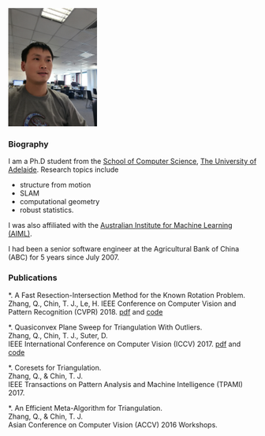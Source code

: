 <img src="selfie.jpg" width="180" />

### Biography

I am a Ph.D student from the [School of Computer Science](https://cs.adelaide.edu.au/), [The University of Adelaide](https://www.adelaide.edu.au/). Research topics include

* structure from motion
* SLAM
* computational geometry
* robust statistics.

I was also affiliated with the [Australian Institute for Machine Learning (AIML)](https://www.adelaide.edu.au/aiml/). 

I had been a senior software engineer at the Agricultural Bank of China (ABC) for 5 years since July 2007.



### Publications

*. A Fast Resection-Intersection Method for the Known Rotation Problem.  
  Zhang, Q., Chin, T. J., Le, H. 
  IEEE Conference on Computer Vision and Pattern Recognition (CVPR) 2018. [pdf](https://github.com/qgzhang/qgzhang.github.io/blob/master/papers/res-int.pdf) and [code](https://github.com/qgzhang/qgzhang.github.io/blob/master/codes/res-int.zip)
  
*. Quasiconvex Plane Sweep for Triangulation With Outliers.  
  Zhang, Q., Chin, T. J., Suter, D.   
  IEEE International Conference on Computer Vision (ICCV) 2017. [pdf](http://openaccess.thecvf.com/content_ICCV_2017/papers/Zhang_Quasiconvex_Plane_Sweep_ICCV_2017_paper.pdf) and [code](http://openaccess.thecvf.com/content_ICCV_2017/supplemental/Zhang_Quasiconvex_Plane_Sweep_ICCV_2017_supplemental.zip)

*. Coresets for Triangulation.  
  Zhang, Q., & Chin, T. J.   
  IEEE Transactions on Pattern Analysis and Machine Intelligence (TPAMI) 2017.

*. An Efficient Meta-Algorithm for Triangulation.  
  Zhang, Q., & Chin, T. J.  
  Asian Conference on Computer Vision (ACCV) 2016 Workshops.





